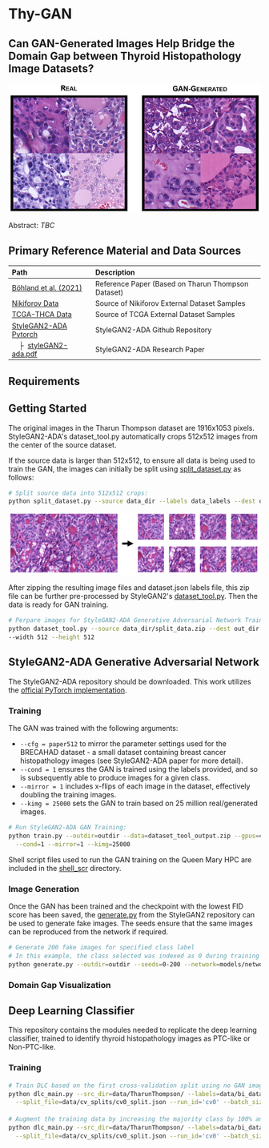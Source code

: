 # Thy-GAN 
## Can GAN-Generated Images Help Bridge the Domain Gap between Thyroid Histopathology Image Datasets?

![Real vs Gen. Images](./images/real_vs_gan_smol.png)

Abstract: *TBC*

## Primary Reference Material and Data Sources

| Path | Description
| :--- | :----------
| [Böhland et al. (2021)](https://www.ncbi.nlm.nih.gov/pmc/articles/PMC8457451/) |  Reference Paper (Based on Tharun Thompson Dataset)
| [Nikiforov Data](http://image.upmc.edu:8080/NikiForov%20EFV%20Study/BoxA/view.apml?listview=1) |  Source of Nikiforov External Dataset Samples
| [TCGA-THCA Data](https://portal.gdc.cancer.gov/projects/TCGA-THCA) |  Source of TCGA External Dataset Samples
| [StyleGAN2-ADA Pytorch](https://github.com/NVlabs/stylegan2-ada-pytorch) | StyleGAN2-ADA Github Repository
| &ensp;&ensp;&boxvr;&nbsp; [styleGAN2-ada.pdf](https://nvlabs-fi-cdn.nvidia.com/stylegan2-ada-pytorch/ada-paper.pdf) | StyleGAN2-ADA Research Paper

## Requirements


## Getting Started

The original images in the Tharun Thompson dataset are 1916x1053 pixels. StyleGAN2-ADA's dataset_tool.py automatically crops 512x512 images from the center of the source dataset. 

If the source data is larger than 512x512, to ensure all data is being used to train the GAN, the images can initially be split using [split_dataset.py](./split_dataset.py) as follows:

```.bash
# Split source data into 512x512 crops:
python split_dataset.py --source data_dir --labels data_labels --dest out_dir --crop_size 512
```
![Splitting image](./images/image_split.PNG)

After zipping the resulting image files and dataset.json labels file, this zip file can be further pre-processed by StyleGAN2's [dataset_tool.py](https://github.com/NVlabs/stylegan2-ada-pytorch/blob/main/dataset_tool.py). Then the data is ready for GAN training.

```.bash
# Perpare images for StyleGAN2-ADA Generative Adversarial Network Training:
python dataset_tool.py --source data_dir/split_data.zip --dest out_dir --transform center-crop \
--width 512 --height 512
```

## StyleGAN2-ADA Generative Adversarial Network

The StyleGAN2-ADA repository should be downloaded. This work utilizes the [official PyTorch implementation](https://github.com/NVlabs/stylegan2-ada-pytorch).

### Training

The GAN was trained with the following arguments:
  - `--cfg = paper512` to mirror the parameter settings used for the BRECAHAD dataset - a small dataset containing breast cancer histopathology images (see StyleGAN2-ADA paper for more detail). 
  - `--cond = 1` ensures the GAN is trained using the labels provided, and so is subsequently able to produce images for a given class.
  - `--mirror = 1` includes x-flips of each image in the dataset, effectively doubling the training images.
  - `--kimg = 25000` sets the GAN to train based on 25 million real/generated images.

```.bash
# Run StyleGAN2-ADA GAN Training:
python train.py --outdir=outdir --data=dataset_tool_output.zip --gpus=4 --cfg=paper512 \
  --cond=1 --mirror=1 --kimg=25000
```

Shell script files used to run the GAN training on the Queen Mary HPC are included in the [shell_scr](.shell_scr/) directory.

### Image Generation

Once the GAN has been trained and the checkpoint with the lowest FID score has been saved, the [generate.py](https://github.com/NVlabs/stylegan2-ada/blob/main/generate.py) from the StyleGAN2 repository can be used to generate fake images. The seeds ensure that the same images can be reproduced from the network if required.

```.bash
# Generate 200 fake images for specified class label 
# In this example, the class selected was indexed as 0 during training
python generate.py --outdir=outdir --seeds=0-200 --network=models/network.pkl --class=0
```

### Domain Gap Visualization



## Deep Learning Classifier

This repository contains the modules needed to replicate the deep learning classifier, trained to identify thyroid histopathology images as PTC-like or Non-PTC-like.

### Training


```.bash
# Train DLC based on the first cross-validation split using no GAN images
python dlc_main.py --src_dir=data/TharunThompson/ --labels=data/bi_dataset.json --out_dir=logs/ --lrd_epc=10 --lrd_fac=0.5 --es_pat=50 \
  --split_file=data/cv_splits/cv0_split.json --run_id='cv0' --batch_size=64 --lr=1e-3 --gan_params=None

# Augment the training data by increasing the majority class by 100% and then equalizing the no. minority classes ("MC100")
python dlc_main.py --src_dir=data/TharunThompson/ --labels=data/bi_dataset.json --out_dir=logs/ --lrd_epc=10 --lrd_fac=0.5 --es_pat=50 \
  --split_file=data/cv_splits/cv0_split.json --run_id='cv0' --batch_size=64 --lr=1e-3 --gan_params=data/gan_params/cv_mc100.json
```
